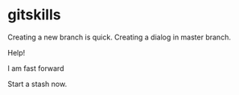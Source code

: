 # gitskills
Creating a new branch is quick.
Creating a dialog in master branch.

Help!

I am fast forward

Start a stash now.